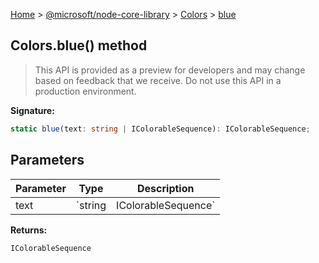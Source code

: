 [Home](./index) &gt; [@microsoft/node-core-library](./node-core-library.md) &gt; [Colors](./node-core-library.colors.md) &gt; [blue](./node-core-library.colors.blue.md)

## Colors.blue() method

> This API is provided as a preview for developers and may change based on feedback that we receive. Do not use this API in a production environment.
> 

<b>Signature:</b>

```typescript
static blue(text: string | IColorableSequence): IColorableSequence;
```

## Parameters

|  Parameter | Type | Description |
|  --- | --- | --- |
|  text | `string | IColorableSequence` |  |

<b>Returns:</b>

`IColorableSequence`

